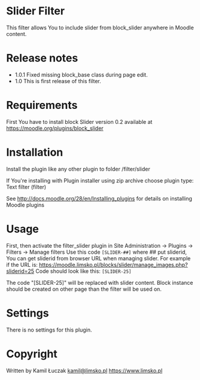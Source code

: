 Slider Filter
=========================
This filter allows You to include slider from block_slider anywhere in Moodle content.


Release notes
=========================

* 1.0.1 Fixed missing block_base class during page edit.
* 1.0 This is first release of this filter.


Requirements
=========================
First You have to install block Slider version 0.2 available at https://moodle.org/plugins/block_slider


Installation
=========================
Install the plugin like any other plugin to folder /filter/slider

If You're installing with Plugin installer using zip archive choose plugin type: Text filter (filter)

See http://docs.moodle.org/28/en/Installing_plugins for details on installing Moodle plugins


Usage
=========================
First, then activate the filter_slider plugin in Site Administration -> Plugins -> Filters -> Manage filters
Use this code `[SLIDER-##]` where ## put sliderid, You can get sliderid from browser URL when managing slider.
For example if the URL is: https://moodle.limsko.pl/blocks/slider/manage_images.php?sliderid=25
Code should look like this: `[SLIDER-25]`

The code "[SLIDER-25]" will be replaced with slider content. Block instance should be created on other page
than the filter will be used on.

Settings
=========================
There is no settings for this plugin.

Copyright
=========================
Written by Kamil Łuczak
kamil@limsko.pl
https://www.limsko.pl